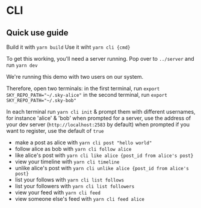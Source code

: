 # CLI

## Quick use guide
Build it with `yarn build`
Use it wiht `yarn cli {cmd}`

To get this working, you'll need a server running. Pop over to `../server` and run `yarn dev`

We're running this demo with two users on our system.

Therefore, open two terminals:
in the first terminal, run `export SKY_REPO_PATH="~/.sky-alice"`
in the second terminal, run `export SKY_REPO_PATH="~/.sky-bob"`

In each terminal run
`yarn cli init` & prompt them with different usernames, for instance 'alice' & 'bob'
when prompted for a server, use the address of your dev server (`http://localhost:2583` by default)
when prompted if you want to register, use the default of `true`

- make a post as alice with `yarn cli post "hello world"`
- follow alice as bob with `yarn cli follow alice`
- like alice's post with `yarn cli like alice {post_id from alice's post}`
- view your timeline with `yarn cli timeline`
- unlike alice's post with `yarn cli unlike alice {post_id from alice's post}`
- list your follows with `yarn cli list follows`
- list your followers with `yarn cli list followers`
- view your feed with `yarn cli feed`
- view someone else's feed with `yarn cli feed alice`




